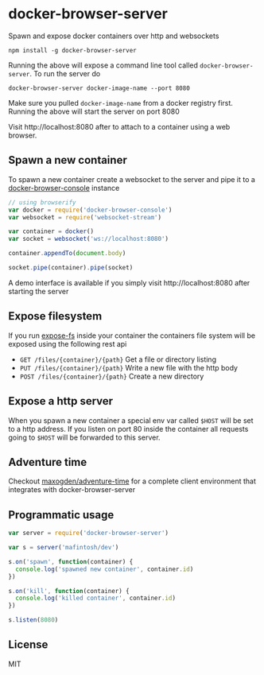 # docker-browser-server

Spawn and expose docker containers over http and websockets

```
npm install -g docker-browser-server
```

Running the above will expose a command line tool called `docker-browser-server`.
To run the server do

```
docker-browser-server docker-image-name --port 8080
```

Make sure you pulled `docker-image-name` from a docker registry first.
Running the above will start the server on port 8080

Visit http://localhost:8080 after to attach to a container using a web browser.

## Spawn a new container

To spawn a new container create a websocket to the server and pipe it to a [docker-browser-console](https://github.com/mafintosh/docker-browser-console) instance

``` js
// using browserify
var docker = require('docker-browser-console')
var websocket = require('websocket-stream')

var container = docker()
var socket = websocket('ws://localhost:8080')

container.appendTo(document.body)

socket.pipe(container).pipe(socket)
```

A demo interface is available if you simply visit http://localhost:8080 after starting the server

## Expose filesystem

If you run [expose-fs](https://github.com/mafintosh/expose-fs) inside your container the containers
file system will be exposed using the following rest api

* `GET /files/{container}/{path}` Get a file or directory listing
* `PUT /files/{container}/{path}` Write a new file with the http body
* `POST /files/{container}/{path}` Create a new directory

## Expose a http server

When you spawn a new container a special env var called `$HOST` will be set to a http address.
If you listen on port 80 inside the container all requests going to `$HOST` will be forwarded to this server.

## Adventure time

Checkout [maxogden/adventure-time](https://github.com/maxogden/adventure-time) for a complete client environment
that integrates with docker-browser-server

## Programmatic usage

``` js
var server = require('docker-browser-server')

var s = server('mafintosh/dev')

s.on('spawn', function(container) {
  console.log('spawned new container', container.id)
})

s.on('kill', function(container) {
  console.log('killed container', container.id)
})

s.listen(8080)
```

## License

MIT
